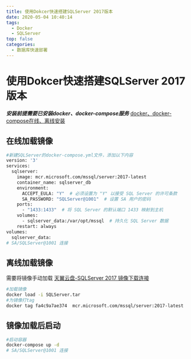 ```yaml
---
title: 使用Dokcer快速搭建SQLServer 2017版本
date: 2020-05-04 10:40:14
tags: 
  - Docker
  - SQLServer
top: false
categories: 
  - 数据库快速部署
---
```


# 使用Dokcer快速搭建SQLServer 2017版本
***安装前提需要已安装docker、docker-compose服务*** [docker、docker-compose在线、离线安装](https://blog.csdn.net/weixin_45494811)
## 在线加载镜像
``` bash
#新建SQLServer的docker-compose.yml文件，添加以下内容
version: '3'
services:
  sqlserver:
    image: mcr.microsoft.com/mssql/server:2017-latest
    container_name: sqlserver_db
    environment:
      ACCEPT_EULA: "Y"  # 必须设置为 "Y" 以接受 SQL Server 的许可条款
      SA_PASSWORD: "SQLServer@1001"  # 设置 SA 用户的密码
    ports:
      - "1433:1433"  # 将 SQL Server 的默认端口 1433 映射到主机
    volumes:
      - sqlserver_data:/var/opt/mssql  # 持久化 SQL Server 数据
    restart: always
volumes:
  sqlserver_data:
# SA/SQLServer@1001 连接
```
## 离线加载镜像  
需要将镜像手动加载
[天翼云盘-SQLServer 2017 镜像下载连接](https://cloud.189.cn/t/ZnqMj2zUZVza（访问码：w6zk）)
``` bash
#加载镜像
docker load -i SQLServer.tar
#为镜像打tag
docker tag fa4c9a7ae374  mcr.microsoft.com/mssql/server:2017-latest
```
## 镜像加载后启动
``` bash
#启动容器
docker-compose up -d 
# SA/SQLServer@1001 连接
```